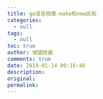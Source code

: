 ```yaml
---
title: go语言梳理-make和new区别
categories:
  - null
tags:
  - null
toc: true
author: 虢國技酱
comments: true
date: 2019-01-14 09:16:48
description:
original:
permalink:
---
```


<!-- more -->
